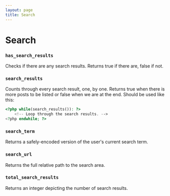 ```yaml
---
layout: page
title: Search
---
```


# Search

### `has_search_results`

Checks if there are any search results. Returns true if there are, false if not.

### `search_results`

Counts through every search result, one, by one. Returns true when there is more posts to be listed or false when we are at the end. Should be used like this:

``` php
<?php while(search_results()): ?>
    <!-- Loop through the search results. -->
<?php endwhile; ?>
```

### `search_term`

Returns a safely-encoded version of the user's current search term.

### `search_url`

Returns the full relative path to the search area.

### `total_search_results`

Returns an integer depicting the number of search results.
